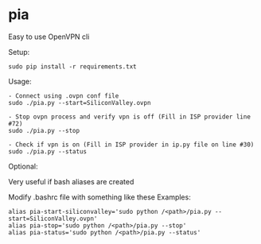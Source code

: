 # pia
Easy to use OpenVPN cli


Setup:

    sudo pip install -r requirements.txt


Usage:

    - Connect using .ovpn conf file
    sudo ./pia.py --start=SiliconValley.ovpn

    - Stop ovpn process and verify vpn is off (Fill in ISP provider line #72)
    sudo ./pia.py --stop

    - Check if vpn is on (Fill in ISP provider in ip.py file on line #30)
    sudo ./pia.py --status
    
Optional:

Very useful if bash aliases are created
    
Modify .bashrc file with something like these Examples:
    
    alias pia-start-siliconvalley='sudo python /<path>/pia.py --start=SiliconValley.ovpn'
    alias pia-stop='sudo python /<path>/pia.py --stop'
    alias pia-status='sudo python /<path>/pia.py --status'
